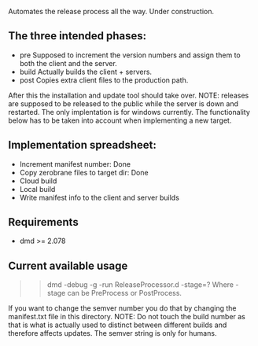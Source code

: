 Automates the release process all the way.
Under construction.

## The three intended phases:

- pre
	Supposed to increment the version numbers and assign them to both the client and the server.
- build
	Actually builds the client + servers.
- post
	Copies extra client files to the production path.

After this the installation and update tool should take over.
NOTE: releases are supposed to be released to the public while the server is down and restarted.
The only implentation is for windows currently.
The functionality below has to be taken into account when implementing a new target.

## Implementation spreadsheet:
- Increment manifest number: Done
- Copy zerobrane files to target dir: Done
- Cloud build
- Local build
- Write manifest info to the client and server builds

## Requirements
- dmd >= 2.078

## Current available usage
>> dmd -debug -g -run ReleaseProcessor.d -stage=?
Where -stage can be PreProcess or PostProcess.

If you want to change the semver number you do that by changing the manifest.txt file in this directory.
NOTE: Do not touch the build number as that is what is actually used to distinct between different builds
and therefore affects updates. The semver string is only for humans.